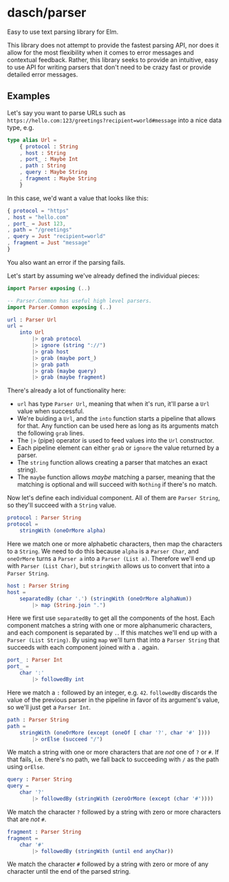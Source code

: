 # dasch/parser

Easy to use text parsing library for Elm.

This library does not attempt to provide the fastest parsing API, nor does it allow for the most flexibility when it comes to error messages and contextual feedback. Rather, this library seeks to provide an intuitive, easy to use API for writing parsers that don't need to be crazy fast or provide detailed error messages.


## Examples

Let's say you want to parse URLs such as `https://hello.com:123/greetings?recipient=world#message` into a nice data type, e.g.

```elm
type alias Url =
    { protocol : String
    , host : String
    , port_ : Maybe Int
    , path : String
    , query : Maybe String
    , fragment : Maybe String
    }
```

In this case, we'd want a value that looks like this:

```elm
{ protocol = "https"
, host = "hello.com"
, port_ = Just 123,
, path = "/greetings"
, query = Just "recipient=world"
, fragment = Just "message"
}
```

You also want an error if the parsing fails.

Let's start by assuming we've already defined the individual pieces:

```elm
import Parser exposing (..)

-- Parser.Common has useful high level parsers.
import Parser.Common exposing (..)

url : Parser Url
url =
    into Url
        |> grab protocol
        |> ignore (string "://")
        |> grab host
        |> grab (maybe port_)
        |> grab path
        |> grab (maybe query)
        |> grab (maybe fragment)
```

There's already a lot of functionality here:

* `url` has type `Parser Url`, meaning that when it's run, it'll parse a `Url` value when successful.
* We're buiding a `Url`, and the `into` function starts a pipeline that allows for that. Any function can be used here as long as its arguments match the following `grab` lines.
* The `|>` (pipe) operator is used to feed values into the `Url` constructor.
* Each pipeline element can either `grab` or `ignore` the value returned by a parser.
* The `string` function allows creating a parser that matches an exact string).
* The `maybe` function allows _maybe_ matching a parser, meaning that the matching is optional and will succeed with `Nothing` if there's no match.

Now let's define each individual component. All of them are `Parser String`, so they'll succeed with a `String` value.

```elm
protocol : Parser String
protocol =
    stringWith (oneOrMore alpha)
```

Here we match one or more alphabetic characters, then map the characters to a `String`. We need to do this because `alpha` is a `Parser Char`, and `oneOrMore` turns a `Parser a` into a `Parser (List a)`. Therefore we'll end up with `Parser (List Char)`, but `stringWith` allows us to convert that into a `Parser String`.

```elm
host : Parser String
host =
    separatedBy (char '.') (stringWith (oneOrMore alphaNum))
        |> map (String.join ".")
```

Here we first use `separatedBy` to get all the components of the host. Each component matches a string with one or more alphanumeric characters, and each component is separated by `.`. If this matches we'll end up with a `Parser (List String)`. By using `map` we'll turn that into a `Parser String` that succeeds with each component joined with a `.` again.

```elm
port_ : Parser Int
port_ =
    char ':'
        |> followedBy int
```

Here we match a `:` followed by an integer, e.g. `42`. `followedBy` discards the value of the previous parser in the pipeline in favor of its argument's value, so we'll just get a `Parser Int`.

```elm
path : Parser String
path =
    stringWith (oneOrMore (except (oneOf [ char '?', char '#' ])))
        |> orElse (succeed "/")
```

We match a string with one or more characters that are _not_ one of `?` or `#`. If that fails, i.e. there's no path, we fall back to succeeding with `/` as the path using `orElse`.

```elm
query : Parser String
query =
    char '?'
        |> followedBy (stringWith (zeroOrMore (except (char '#'))))
```

We match the character `?` followed by a string with zero or more characters that are _not_ `#`.

```elm
fragment : Parser String
fragment =
    char '#'
        |> followedBy (stringWith (until end anyChar))
```

We match the character `#` followed by a string with zero or more of any character until the end of the parsed string.
